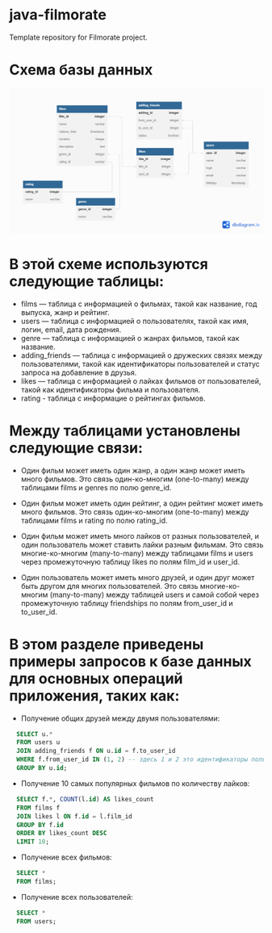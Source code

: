 # java-filmorate

Template repository for Filmorate project.

# Схема базы данных

![Схема базы данных](DB.png)

# В этой схеме используются следующие таблицы:

- films — таблица с информацией о фильмах, такой как название, год выпуска, жанр и рейтинг.
- users — таблица с информацией о пользователях, такой как имя, логин, email, дата рождения.
- genre — таблица с информацией о жанрах фильмов, такой как название.
- adding_friends — таблица с информацией о дружеских связях между пользователями, такой как идентификаторы пользователей
  и
  статус запроса на добавление в друзья.
- likes — таблица с информацией о лайках фильмов от пользователей, такой как идентификаторы фильма и пользователя.
- rating - таблица с информацие о рейтингах фильмов.

# Между таблицами установлены следующие связи:

- Один фильм может иметь один жанр, а один жанр может иметь много фильмов. Это связь один-ко-многим (one-to-many) между
  таблицами films и genres по полю genre_id.

- Один фильм может иметь один рейтинг, а один рейтинг может иметь много фильмов. Это связь один-ко-многим (one-to-many) 
  между таблицами films и rating по полю rating_id.
- Один фильм может иметь много лайков от разных пользователей, и один пользователь может ставить лайки разным фильмам.
  Это связь многие-ко-многим (many-to-many) между таблицами films и users через промежуточную таблицу likes по полям
  film_id и user_id.
- Один пользователь может иметь много друзей, и один друг может быть другом для многих пользователей.
  Это связь многие-ко-многим (many-to-many) между таблицей users и самой собой через промежуточную таблицу friendships
  по полям from_user_id и to_user_id.

# В этом разделе приведены примеры запросов к базе данных для основных операций приложения, таких как:

- Получение общих друзей между двумя пользователями:

```sql
  SELECT u.*
  FROM users u
  JOIN adding_friends f ON u.id = f.to_user_id
  WHERE f.from_user_id IN (1, 2) -- здесь 1 и 2 это идентификаторы пользователей, для которых мы ищем общих друзей
  GROUP BY u.id;
```

- Получение 10 самых популярных фильмов по количеству лайков:

```sql
  SELECT f.*, COUNT(l.id) AS likes_count
  FROM films f
  JOIN likes l ON f.id = l.film_id
  GROUP BY f.id
  ORDER BY likes_count DESC
  LIMIT 10;
```

- Получение всех фильмов:

```sql
  SELECT *
  FROM films;
```

- Получение всех пользователей:

```sql
  SELECT *
  FROM users;
```